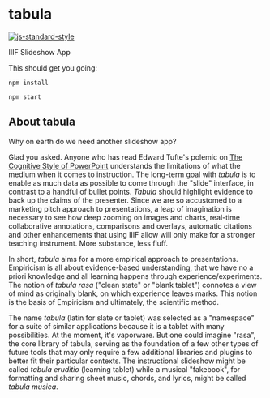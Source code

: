 # tabula
[![js-standard-style](https://img.shields.io/badge/code%20style-standard-brightgreen.svg)](http://standardjs.com/)

IIIF Slideshow App

This should get you going:

```npm install```

```npm start```

## About tabula

Why on earth do we need another slideshow app?

Glad you asked. Anyone who has read Edward Tufte's polemic on [The Cognitive Style of PowerPoint](http://www.edwardtufte.com/tufte/books_pp) understands the limitations of what the medium when it comes to instruction.  The long-term goal with _tabula_ is to enable as much data as possible to come through the "slide" interface, in contrast to a handful of bullet points.  _Tabula_ should highlight evidence to back up the claims of the presenter.  Since we are so accustomed to a marketing pitch approach to presentations, a leap of imagination is necessary to see how deep zooming on images and charts, real-time collaborative annotations, comparisons and overlays, automatic citations and other enhancements that using IIIF allow will only make for a stronger teaching instrument.  More substance, less fluff.

In short, _tabula_ aims for a more empirical approach to presentations.  Empiricism is all about evidence-based understanding, that we have no a priori knowledge and all learning happens through experience/experiments.  The notion of _tabula rasa_ ("clean state" or "blank tablet") connotes a view of mind as originally blank, on which experience leaves marks.  This notion is the basis of Empiricism and ultimately, the scientific method.

The name _tabula_ (latin for slate or tablet) was selected as a "namespace" for a suite of similar applications because it is a tablet with many possibilities.  At the moment, it's vaporware.  But one could imagine "rasa", the core library of tabula, serving as the foundation of a few other types of future tools that may only require a few additional libraries and plugins to better fit their particular contexts.  The instructional slideshow might be called _tabula eruditio_ (learning tablet) while a musical "fakebook", for formatting and sharing sheet music, chords, and lyrics, might be called _tabula musica_. 
